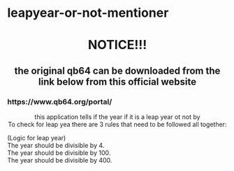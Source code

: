 # leapyear-or-not-mentioner
<h1 align = center> NOTICE!!! </h1>
<h2 align = center> the original qb64 can be downloaded from the link below from this official website </h1>
<h3 align = left> https://www.qb64.org/portal/ </h3>

<p align = center> this application tells if the year if it is a leap year ot not by<br>
  To check for leap yea there are 3 rules that need to be followed all together:<br>

 (Logic for leap year)<br>
The year should be divisible by 4.<br>
The year should be divisible by 100.<br>
The year should be divisible by 400.</p>
